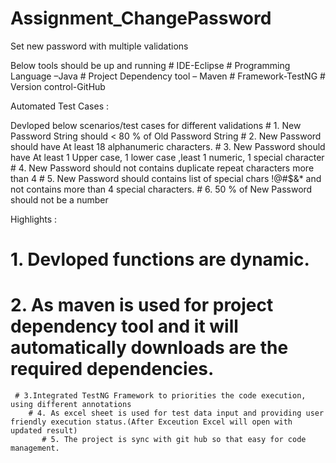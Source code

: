 # Assignment_ChangePassword
Set new password with multiple validations

Below tools should be up and running
    #  IDE-Eclipse
    #  Programming Language –Java
    #  Project Dependency tool – Maven
    #  Framework-TestNG
    #  Version control-GitHub

Automated Test Cases :

Devloped below scenarios/test cases for different validations
	# 1. New Password String should < 80 % of Old Password String
	# 2. New Password should have At least 18 alphanumeric characters.
	# 3. New Password should have At least 1 Upper case, 1 lower case ,least 1 numeric, 1 special character
	# 4. New Password should not contains duplicate repeat characters more than 4
	# 5. New Password should contains list of special chars !@#$&* and not contains more than 4 special characters.
	# 6. 50 % of New Password should not be a number



Highlights :
# 1. Devloped functions are dynamic.
  # 2. As maven is used for project dependency tool and it will automatically downloads are the required dependencies.
     # 3.Integrated TestNG Framework to priorities the code execution, using different annotations 
        # 4. As excel sheet is used for test data input and providing user friendly execution status.(After Exceution Excel will open with updated result)
           # 5. The project is sync with git hub so that easy for code management.
